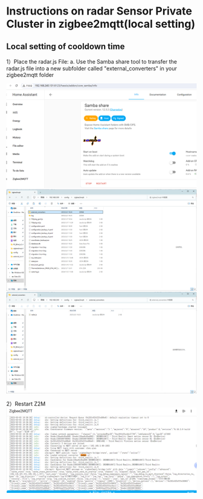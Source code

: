 # Instructions on radar Sensor Private Cluster in zigbee2mqtt(local setting)

## Local setting of cooldown time 

1）Place the radar.js File: a. Use the Samba share tool to transfer the radar.js file into a new subfolder called "external_converters" in your zigbee2mqtt folder

![config_configuration](assets/radar/2.png)
![config_configuration](assets/radar/10.png)
![config_configuration](assets/radar/11.png)

2）Restart Z2M
![config_configuration](assets/radar/12.png)

